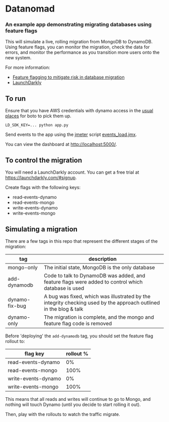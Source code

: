 # Datanomad
### An example app demonstrating migrating databases using feature flags

This will simulate a live, rolling migration from MongoDB to DynamoDB.  Using feature flags, you can
monitor the migration, check the data for errors, and monitor the performance as you transition more
users onto the new system.

For more information:

* [Feature flagging to mitigate risk in database migration](http://blog.launchdarkly.com/feature-flagging-to-mitigate-risk-in-database-migration/)
* [LaunchDarkly](https://launchdarkly.com)

## To run

Ensure that you have AWS credentials with dynamo access in the 
[usual places](http://boto3.readthedocs.io/en/latest/guide/configuration.html#guide-configuration) 
for boto to pick them up.

    LD_SDK_KEY=... python app.py

Send events to the app using the [jmeter](http://jmeter.apache.org/) script [events_load.jmx](events_load.jmx).

You can view the dashboard at [http://localhost:5000/](http://localhost:5000/).

## To control the migration

You will need a LaunchDarkly account. You can get a free trial at https://launchdarkly.com/#signup.

Create flags with the following keys:

- read-events-dynamo
- read-events-mongo
- write-events-dynamo
- write-events-mongo

## Simulating a migration

There are a few tags in this repo that represent the different stages of the migration:

| tag | description |
|-----|-------------|
| mongo-only | The initial state, MongoDB is the only database |
| add-dynamodb | Code to talk to DynamoDB was added, and feature flags were added to control which database is used |
| dynamo-fix-bug | A bug was fixed, which was illustrated by the integrity checking used by the approach outlined in the blog & talk |
| dynamo-only | The migration is complete, and the mongo and feature flag code is removed |

Before 'deploying' the `add-dynamodb` tag, you should set the feature flag rollout to:

| flag key | rollout % |
|----------|-----------|
| read-events-dynamo | 0% |
| read-events-mongo | 100% |
| write-events-dynamo | 0% |
| write-events-mongo | 100% |

This means that all reads and writes will continue to go to Mongo, and nothing will touch Dynamo (until you decide to start rolling it out).

Then, play with the rollouts to watch the traffic migrate.